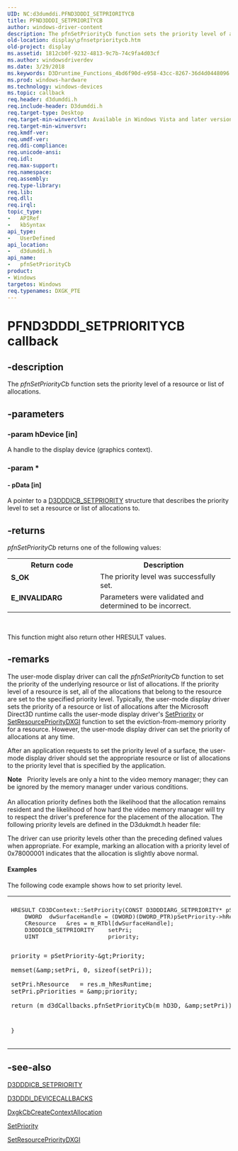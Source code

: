 ```yaml
---
UID: NC:d3dumddi.PFND3DDDI_SETPRIORITYCB
title: PFND3DDDI_SETPRIORITYCB
author: windows-driver-content
description: The pfnSetPriorityCb function sets the priority level of a resource or list of allocations.
old-location: display\pfnsetprioritycb.htm
old-project: display
ms.assetid: 1812cb0f-9232-4813-9c7b-74c9fa4d03cf
ms.author: windowsdriverdev
ms.date: 3/29/2018
ms.keywords: D3Druntime_Functions_4bd6f90d-e958-43cc-8267-36d4d0448096.xml, PFND3DDDI_SETPRIORITYCB, d3dumddi/pfnSetPriorityCb, display.pfnsetprioritycb, pfnSetPriorityCb, pfnSetPriorityCb callback function [Display Devices]
ms.prod: windows-hardware
ms.technology: windows-devices
ms.topic: callback
req.header: d3dumddi.h
req.include-header: D3dumddi.h
req.target-type: Desktop
req.target-min-winverclnt: Available in Windows Vista and later versions of the Windows operating systems.
req.target-min-winversvr: 
req.kmdf-ver: 
req.umdf-ver: 
req.ddi-compliance: 
req.unicode-ansi: 
req.idl: 
req.max-support: 
req.namespace: 
req.assembly: 
req.type-library: 
req.lib: 
req.dll: 
req.irql: 
topic_type:
-	APIRef
-	kbSyntax
api_type:
-	UserDefined
api_location:
-	d3dumddi.h
api_name:
-	pfnSetPriorityCb
product:
- Windows
targetos: Windows
req.typenames: DXGK_PTE
---
```


# PFND3DDDI_SETPRIORITYCB callback


## -description


The <i>pfnSetPriorityCb</i> function sets the priority level of a resource or list of allocations.


## -parameters




### -param hDevice [in]

A handle to the display device (graphics context).


### -param *








#### - pData [in]

A pointer to a <a href="https://msdn.microsoft.com/library/windows/hardware/ff544265">D3DDDICB_SETPRIORITY</a> structure that describes the priority level to set a resource or list of allocations to.


## -returns



<i>pfnSetPriorityCb</i> returns one of the following values:

<table>
<tr>
<th>Return code</th>
<th>Description</th>
</tr>
<tr>
<td width="40%">
<dl>
<dt><b>S_OK</b></dt>
</dl>
</td>
<td width="60%">
The priority level was successfully set.

</td>
</tr>
<tr>
<td width="40%">
<dl>
<dt><b>E_INVALIDARG</b></dt>
</dl>
</td>
<td width="60%">
Parameters were validated and determined to be incorrect.

</td>
</tr>
</table>
 

This function might also return other HRESULT values.






## -remarks



The user-mode display driver can call the <i>pfnSetPriorityCb</i> function to set the priority of the underlying resource or list of allocations. If the priority level of a resource is set, all of the allocations that belong to the resource are set to the specified priority level. Typically, the user-mode display driver sets the priority of a resource or list of allocations after the Microsoft Direct3D runtime calls the user-mode display driver's <a href="https://msdn.microsoft.com/61ac2d28-7aed-4796-8d09-591db936013b">SetPriority</a> or <a href="https://msdn.microsoft.com/library/windows/hardware/ff569657">SetResourcePriorityDXGI</a> function to set the eviction-from-memory priority for a resource. However, the user-mode display driver can set the priority of allocations at any time. 

After an application requests to set the priority level of a surface, the user-mode display driver should set the appropriate resource or list of allocations to the priority level that is specified by the application. 

<div class="alert"><b>Note</b>    Priority levels are only a hint to the video memory manager; they can be ignored by the memory manager under various conditions. </div>
<div> </div>
An allocation priority defines both the likelihood that the allocation remains resident and the likelihood of how hard the video memory manager will try to respect the driver's preference for the placement of the allocation. The following priority levels are defined in the D3dukmdt.h header file:



The driver can use priority levels other than the preceding defined values when appropriate. For example, marking an allocation with a priority level of 0x78000001 indicates that the allocation is slightly above normal. 


#### Examples

The following code example shows how to set priority level.

<div class="code"><span codelanguage=""><table>
<tr>
<th></th>
</tr>
<tr>
<td>
<pre>HRESULT CD3DContext::SetPriority(CONST D3DDDIARG_SETPRIORITY* pSetPriority) {
    DWORD  dwSurfaceHandle = (DWORD)(DWORD_PTR)pSetPriority-&gt;hResource;
    CResource   &amp;res = m_RTbl[dwSurfaceHandle];
    D3DDDICB_SETPRIORITY    setPri;
    UINT                    priority;

    priority = pSetPriority-&gt;Priority;

    memset(&amp;setPri, 0, sizeof(setPri));

    setPri.hResource   = res.m_hResRuntime;
    setPri.pPriorities = &amp;priority;

    return (m_d3dCallbacks.pfnSetPriorityCb(m_hD3D, &amp;setPri));
}</pre>
</td>
</tr>
</table></span></div>



## -see-also




<a href="https://msdn.microsoft.com/library/windows/hardware/ff544265">D3DDDICB_SETPRIORITY</a>



<a href="https://msdn.microsoft.com/library/windows/hardware/ff544512">D3DDDI_DEVICECALLBACKS</a>



<a href="https://msdn.microsoft.com/b6b142a4-20eb-4368-bd7f-8a25f4fe48ca">DxgkCbCreateContextAllocation</a>



<a href="https://msdn.microsoft.com/61ac2d28-7aed-4796-8d09-591db936013b">SetPriority</a>



<a href="https://msdn.microsoft.com/library/windows/hardware/ff569657">SetResourcePriorityDXGI</a>
 

 

